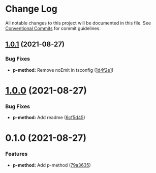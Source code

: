# Change Log

All notable changes to this project will be documented in this file.
See [Conventional Commits](https://conventionalcommits.org) for commit guidelines.

## [1.0.1](https://yota-hada-github/yota-hada/p-npm-package/compare/@nus3/p-method@1.0.0...@nus3/p-method@1.0.1) (2021-08-27)


### Bug Fixes

* **p-method:** Remove noEmit in tsconfig ([1d4f2e1](https://yota-hada-github/yota-hada/p-npm-package/commit/1d4f2e1272143f3496dae2139a93852ce37f188c))





# [1.0.0](https://yota-hada-github/yota-hada/p-npm-package/compare/@nus3/p-method@0.1.0...@nus3/p-method@1.0.0) (2021-08-27)


### Bug Fixes

* **p-method:** Add readme ([6cf5d45](https://yota-hada-github/yota-hada/p-npm-package/commit/6cf5d45f8668b846de6916ecddd316130b9e6629))





# 0.1.0 (2021-08-27)


### Features

* **p-method:** Add p-method ([79a3635](https://yota-hada-github/yota-hada/p-npm-package/commit/79a3635e4cb95012e3e7f94d71eb35342658fa18))
